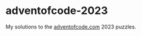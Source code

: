# adventofcode-2023
My solutions to the [adventofcode.com](https://adventofcode.com/2023/) 2023 puzzles.
